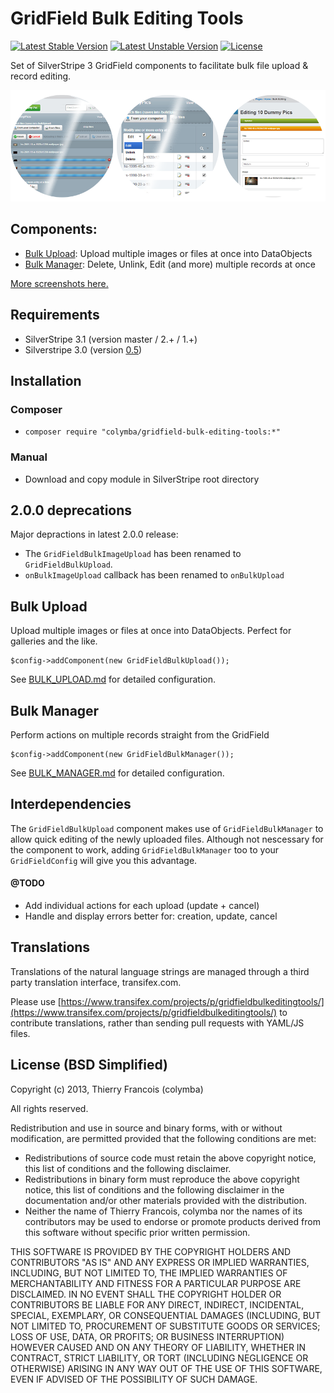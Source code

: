 GridField Bulk Editing Tools
============================

[![Latest Stable Version](https://poser.pugx.org/colymba/gridfield-bulk-editing-tools/v/stable.svg)](https://github.com/colymba/GridFieldBulkEditingTools/releases)
[![Latest Unstable Version](https://poser.pugx.org/colymba/gridfield-bulk-editing-tools/v/unstable.svg)](https://github.com/colymba/GridFieldBulkEditingTools/tree/master)
[![License](https://poser.pugx.org/colymba/gridfield-bulk-editing-tools/license.svg)](#license-bsd-simplified)

Set of SilverStripe 3 GridField components to facilitate bulk file upload & record editing.

![preview](screenshots/preview.png)

## Components:
* [Bulk Upload](#bulk-upload): Upload multiple images or files at once into DataObjects
* [Bulk Manager](#bulk-manager): Delete, Unlink, Edit (and more) multiple records at once

[More screenshots here.](screenshots)

## Requirements
* SilverStripe 3.1 (version master / 2.+ / 1.+)
* Silverstripe 3.0 (version [0.5](https://github.com/colymba/GridFieldBulkEditingTools/tree/0.5))

## Installation
### Composer
* `composer require "colymba/gridfield-bulk-editing-tools:*"`
### Manual
* Download and copy module in SilverStripe root directory

## 2.0.0 deprecations
Major depractions in latest 2.0.0 release:
* The `GridFieldBulkImageUpload` has been renamed to `GridFieldBulkUpload`.
* `onBulkImageUpload` callback has been renamed to `onBulkUpload`

## Bulk Upload
Upload multiple images or files at once into DataObjects. Perfect for galleries and the like.

    $config->addComponent(new GridFieldBulkUpload());

See [BULK_UPLOAD.md](bulkUpload/BULK_UPLOAD.md) for detailed configuration.

## Bulk Manager
Perform actions on multiple records straight from the GridField

    $config->addComponent(new GridFieldBulkManager());

See [BULK_MANAGER.md](bulkManager/BULK_MANAGER.md) for detailed configuration.

## Interdependencies
The `GridFieldBulkUpload` component makes use of `GridFieldBulkManager` to allow quick editing of the newly uploaded files. Although not nescessary for the component to work, adding `GridFieldBulkManager` too to your `GridFieldConfig` will give you this advantage.

#### @TODO
* Add individual actions for each upload (update + cancel)
* Handle and display errors better for: creation, update, cancel

## Translations

Translations of the natural language strings are managed through a third party translation interface, transifex.com.

Please use [https://www.transifex.com/projects/p/gridfieldbulkeditingtools/](https://www.transifex.com/projects/p/gridfieldbulkeditingtools/) to contribute translations, rather than sending pull requests with YAML/JS files.

## License (BSD Simplified)

Copyright (c) 2013, Thierry Francois (colymba)

All rights reserved.

Redistribution and use in source and binary forms, with or without modification, are permitted provided that the following conditions are met:

 * Redistributions of source code must retain the above copyright notice, this list of conditions and the following disclaimer.
 * Redistributions in binary form must reproduce the above copyright notice, this list of conditions and the following disclaimer in the documentation and/or other materials provided with the distribution.
 * Neither the name of Thierry Francois, colymba nor the names of its contributors may be used to endorse or promote products derived from this software without specific prior written permission.
 
THIS SOFTWARE IS PROVIDED BY THE COPYRIGHT HOLDERS AND CONTRIBUTORS "AS IS" AND ANY EXPRESS OR IMPLIED WARRANTIES, INCLUDING, BUT NOT LIMITED TO, THE IMPLIED WARRANTIES OF MERCHANTABILITY AND FITNESS FOR A PARTICULAR PURPOSE ARE DISCLAIMED. IN NO EVENT SHALL THE COPYRIGHT HOLDER OR CONTRIBUTORS BE LIABLE FOR ANY DIRECT, INDIRECT, INCIDENTAL, SPECIAL, EXEMPLARY, OR CONSEQUENTIAL DAMAGES (INCLUDING, BUT NOT LIMITED TO, PROCUREMENT OF SUBSTITUTE GOODS OR SERVICES; LOSS OF USE, DATA, OR PROFITS; OR BUSINESS INTERRUPTION) HOWEVER CAUSED AND ON ANY THEORY OF LIABILITY, WHETHER IN CONTRACT, STRICT LIABILITY, OR TORT (INCLUDING NEGLIGENCE OR OTHERWISE) ARISING IN ANY WAY OUT OF THE USE OF THIS SOFTWARE, EVEN IF ADVISED OF THE POSSIBILITY OF SUCH DAMAGE.
